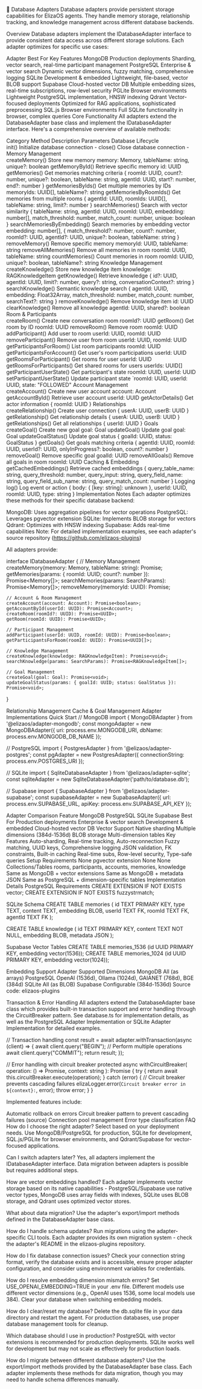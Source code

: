 💾 Database Adapters
Database adapters provide persistent storage capabilities for ElizaOS agents. They handle memory storage, relationship tracking, and knowledge management across different database backends.

Overview
Database adapters implement the IDatabaseAdapter interface to provide consistent data access across different storage solutions. Each adapter optimizes for specific use cases:

Adapter	Best For	Key Features
MongoDB	Production deployments	Sharding, vector search, real-time participant management
PostgreSQL	Enterprise & vector search	Dynamic vector dimensions, fuzzy matching, comprehensive logging
SQLite	Development & embedded	Lightweight, file-based, vector BLOB support
Supabase	Cloud-hosted vector DB	Multiple embedding sizes, real-time subscriptions, row-level security
PGLite	Browser environments	Lightweight PostgreSQL implementation, HNSW indexing
Qdrant	Vector-focused deployments	Optimized for RAG applications, sophisticated preprocessing
SQL.js	Browser environments	Full SQLite functionality in browser, complex queries
Core Functionality
All adapters extend the DatabaseAdapter base class and implement the IDatabaseAdapter interface. Here's a comprehensive overview of available methods:

Category	Method	Description	Parameters
Database Lifecycle			
init()	Initialize database connection	-
close()	Close database connection	-
Memory Management			
createMemory()	Store new memory	memory: Memory, tableName: string, unique?: boolean
getMemoryById()	Retrieve specific memory	id: UUID
getMemories()	Get memories matching criteria	{ roomId: UUID, count?: number, unique?: boolean, tableName: string, agentId: UUID, start?: number, end?: number }
getMemoriesByIds()	Get multiple memories by IDs	memoryIds: UUID[], tableName?: string
getMemoriesByRoomIds()	Get memories from multiple rooms	{ agentId: UUID, roomIds: UUID[], tableName: string, limit?: number }
searchMemories()	Search with vector similarity	{ tableName: string, agentId: UUID, roomId: UUID, embedding: number[], match_threshold: number, match_count: number, unique: boolean }
searchMemoriesByEmbedding()	Search memories by embedding vector	embedding: number[], { match_threshold?: number, count?: number, roomId?: UUID, agentId?: UUID, unique?: boolean, tableName: string }
removeMemory()	Remove specific memory	memoryId: UUID, tableName: string
removeAllMemories()	Remove all memories in room	roomId: UUID, tableName: string
countMemories()	Count memories in room	roomId: UUID, unique?: boolean, tableName?: string
Knowledge Management			
createKnowledge()	Store new knowledge item	knowledge: RAGKnowledgeItem
getKnowledge()	Retrieve knowledge	{ id?: UUID, agentId: UUID, limit?: number, query?: string, conversationContext?: string }
searchKnowledge()	Semantic knowledge search	{ agentId: UUID, embedding: Float32Array, match_threshold: number, match_count: number, searchText?: string }
removeKnowledge()	Remove knowledge item	id: UUID
clearKnowledge()	Remove all knowledge	agentId: UUID, shared?: boolean
Room & Participants			
createRoom()	Create new conversation room	roomId?: UUID
getRoom()	Get room by ID	roomId: UUID
removeRoom()	Remove room	roomId: UUID
addParticipant()	Add user to room	userId: UUID, roomId: UUID
removeParticipant()	Remove user from room	userId: UUID, roomId: UUID
getParticipantsForRoom()	List room participants	roomId: UUID
getParticipantsForAccount()	Get user's room participations	userId: UUID
getRoomsForParticipant()	Get rooms for user	userId: UUID
getRoomsForParticipants()	Get shared rooms for users	userIds: UUID[]
getParticipantUserState()	Get participant's state	roomId: UUID, userId: UUID
setParticipantUserState()	Update participant state	`roomId: UUID, userId: UUID, state: "FOLLOWED"
Account Management			
createAccount()	Create new user account	account: Account
getAccountById()	Retrieve user account	userId: UUID
getActorDetails()	Get actor information	{ roomId: UUID }
Relationships			
createRelationship()	Create user connection	{ userA: UUID, userB: UUID }
getRelationship()	Get relationship details	{ userA: UUID, userB: UUID }
getRelationships()	Get all relationships	{ userId: UUID }
Goals			
createGoal()	Create new goal	goal: Goal
updateGoal()	Update goal	goal: Goal
updateGoalStatus()	Update goal status	{ goalId: UUID, status: GoalStatus }
getGoals()	Get goals matching criteria	{ agentId: UUID, roomId: UUID, userId?: UUID, onlyInProgress?: boolean, count?: number }
removeGoal()	Remove specific goal	goalId: UUID
removeAllGoals()	Remove all goals in room	roomId: UUID
Caching & Embedding			
getCachedEmbeddings()	Retrieve cached embeddings	{ query_table_name: string, query_threshold: number, query_input: string, query_field_name: string, query_field_sub_name: string, query_match_count: number }
Logging			
log()	Log event or action	{ body: { [key: string]: unknown }, userId: UUID, roomId: UUID, type: string }
Implementation Notes
Each adapter optimizes these methods for their specific database backend:

MongoDB: Uses aggregation pipelines for vector operations
PostgreSQL: Leverages pgvector extension
SQLite: Implements BLOB storage for vectors
Qdrant: Optimizes with HNSW indexing
Supabase: Adds real-time capabilities
Note: For detailed implementation examples, see each adapter's source repository (https://github.com/elizaos-plugins)

All adapters provide:

interface IDatabaseAdapter {
    // Memory Management
    createMemory(memory: Memory, tableName: string): Promise<void>;
    getMemories(params: { roomId: UUID; count?: number }): Promise<Memory[]>;
    searchMemories(params: SearchParams): Promise<Memory[]>;
    removeMemory(memoryId: UUID): Promise<void>;
    
    // Account & Room Management
    createAccount(account: Account): Promise<boolean>;
    getAccountById(userId: UUID): Promise<Account>;
    createRoom(roomId?: UUID): Promise<UUID>;
    getRoom(roomId: UUID): Promise<UUID>;
    
    // Participant Management
    addParticipant(userId: UUID, roomId: UUID): Promise<boolean>;
    getParticipantsForRoom(roomId: UUID): Promise<UUID[]>;
    
    // Knowledge Management
    createKnowledge(knowledge: RAGKnowledgeItem): Promise<void>;
    searchKnowledge(params: SearchParams): Promise<RAGKnowledgeItem[]>;
    
    // Goal Management
    createGoal(goal: Goal): Promise<void>;
    updateGoalStatus(params: { goalId: UUID; status: GoalStatus }): Promise<void>;
}


Relationship Management
Cache & Goal Management
Adapter Implementations
Quick Start
// MongoDB
import { MongoDBAdapter } from '@elizaos/adapter-mongodb';
const mongoAdapter = new MongoDBAdapter({
    uri: process.env.MONGODB_URI,
    dbName: process.env.MONGODB_DB_NAME
});

// PostgreSQL
import { PostgresAdapter } from '@elizaos/adapter-postgres';
const pgAdapter = new PostgresAdapter({
    connectionString: process.env.POSTGRES_URI
});

// SQLite
import { SqliteDatabaseAdapter } from '@elizaos/adapter-sqlite';
const sqliteAdapter = new SqliteDatabaseAdapter('path/to/database.db');

// Supabase
import { SupabaseAdapter } from '@elizaos/adapter-supabase';
const supabaseAdapter = new SupabaseAdapter({
    url: process.env.SUPABASE_URL,
    apiKey: process.env.SUPABASE_API_KEY
});

Adapter Comparison
Feature	MongoDB	PostgreSQL	SQLite	Supabase
Best For	Production deployments	Enterprise & vector search	Development & embedded	Cloud-hosted vector DB
Vector Support	Native sharding	Multiple dimensions (384d-1536d)	BLOB storage	Multi-dimension tables
Key Features	Auto-sharding, Real-time tracking, Auto-reconnection	Fuzzy matching, UUID keys, Comprehensive logging	JSON validation, FK constraints, Built-in caching	Real-time subs, Row-level security, Type-safe queries
Setup Requirements	None	pgvector extension	None	None
Collections/Tables	rooms, participants, accounts, memories, knowledge	Same as MongoDB + vector extensions	Same as MongoDB + metadata JSON	Same as PostgreSQL + dimension-specific tables
Implementation Details
PostgreSQL Requirements
CREATE EXTENSION IF NOT EXISTS vector;
CREATE EXTENSION IF NOT EXISTS fuzzystrmatch;

SQLite Schema
CREATE TABLE memories (
    id TEXT PRIMARY KEY,
    type TEXT,
    content TEXT,
    embedding BLOB,
    userId TEXT FK,
    roomId TEXT FK,
    agentId TEXT FK
);

CREATE TABLE knowledge (
    id TEXT PRIMARY KEY,
    content TEXT NOT NULL,
    embedding BLOB,
    metadata JSON
);

Supabase Vector Tables
CREATE TABLE memories_1536 (id UUID PRIMARY KEY, embedding vector(1536));
CREATE TABLE memories_1024 (id UUID PRIMARY KEY, embedding vector(1024));

Embedding Support
Adapter	Supported Dimensions
MongoDB	All (as arrays)
PostgreSQL	OpenAI (1536d), Ollama (1024d), GAIANET (768d), BGE (384d)
SQLite	All (as BLOB)
Supabase	Configurable (384d-1536d)
Source code: elizaos-plugins

Transaction & Error Handling
All adapters extend the DatabaseAdapter base class which provides built-in transaction support and error handling through the CircuitBreaker pattern. See database.ts for implementation details, as well as the PostgreSQL Adapter Implementation or SQLite Adapter Implementation for detailed examples.

// Transaction handling
const result = await adapter.withTransaction(async (client) => {
    await client.query("BEGIN");
    // Perform multiple operations
    await client.query("COMMIT");
    return result;
});

// Error handling with circuit breaker
protected async withCircuitBreaker<T>(
    operation: () => Promise<T>,
    context: string
): Promise<T> {
    try {
        return await this.circuitBreaker.execute(operation);
    } catch (error) {
        // Circuit breaker prevents cascading failures
        elizaLogger.error(`Circuit breaker error in ${context}:`, error);
        throw error;
    }
}

Implemented features include:

Automatic rollback on errors
Circuit breaker pattern to prevent cascading failures (source)
Connection pool management
Error type classification
FAQ
How do I choose the right adapter?
Select based on your deployment needs. Use MongoDB/PostgreSQL for production, SQLite for development, SQL.js/PGLite for browser environments, and Qdrant/Supabase for vector-focused applications.

Can I switch adapters later?
Yes, all adapters implement the IDatabaseAdapter interface. Data migration between adapters is possible but requires additional steps.

How are vector embeddings handled?
Each adapter implements vector storage based on its native capabilities - PostgreSQL/Supabase use native vector types, MongoDB uses array fields with indexes, SQLite uses BLOB storage, and Qdrant uses optimized vector stores.

What about data migration?
Use the adapter's export/import methods defined in the DatabaseAdapter base class.

How do I handle schema updates?
Run migrations using the adapter-specific CLI tools. Each adapter provides its own migration system - check the adapter's README in the elizaos-plugins repository.

How do I fix database connection issues?
Check your connection string format, verify the database exists and is accessible, ensure proper adapter configuration, and consider using environment variables for credentials.

How do I resolve embedding dimension mismatch errors?
Set USE_OPENAI_EMBEDDING=TRUE in your .env file. Different models use different vector dimensions (e.g., OpenAI uses 1536, some local models use 384). Clear your database when switching embedding models.

How do I clear/reset my database?
Delete the db.sqlite file in your data directory and restart the agent. For production databases, use proper database management tools for cleanup.

Which database should I use in production?
PostgreSQL with vector extensions is recommended for production deployments. SQLite works well for development but may not scale as effectively for production loads.

How do I migrate between different database adapters?
Use the export/import methods provided by the DatabaseAdapter base class. Each adapter implements these methods for data migration, though you may need to handle schema differences manually.